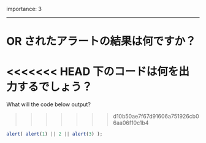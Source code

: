 importance: 3

---

# OR されたアラートの結果は何ですか？

<<<<<<< HEAD
下のコードは何を出力するでしょう？
=======
What will the code below output?
>>>>>>> d10b50ae7f67d91606a751926cb06aa06f10c1b4

```js
alert( alert(1) || 2 || alert(3) );
```
